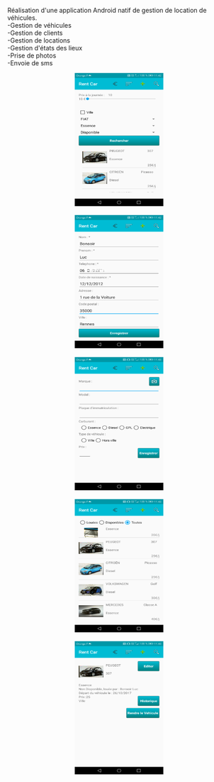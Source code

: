 Réalisation  d'une application Android natif de gestion de location de véhicules.<br />
-Gestion de véhicules<br />
-Gestion de clients<br />
-Gestion de locations<br />
-Gestion d'états des lieux<br /> 
-Prise de photos<br />
-Envoie de sms<br />

<p align="center">
<img src="https://github.com/high54/ProjetAndroidENI/blob/Dev/screens/Screenshot_20171027-114227.png" width="200" height="300"/><br /><br />
<img src="https://github.com/high54/ProjetAndroidENI/blob/Dev/screens/Screenshot_20171027-114254.png" width="200" height="300"/><br /><br />
<img src="https://github.com/high54/ProjetAndroidENI/blob/Dev/screens/Screenshot_20171027-114310.png" width="200" height="300"/><br /><br />
<img src="https://github.com/high54/ProjetAndroidENI/blob/Dev/screens/Screenshot_20171027-114334.png" width="200" height="300"/><br /><br />
<img src="https://github.com/high54/ProjetAndroidENI/blob/Dev/screens/Screenshot_20171027-114346.png" width="200" height="300"/>
</p>
